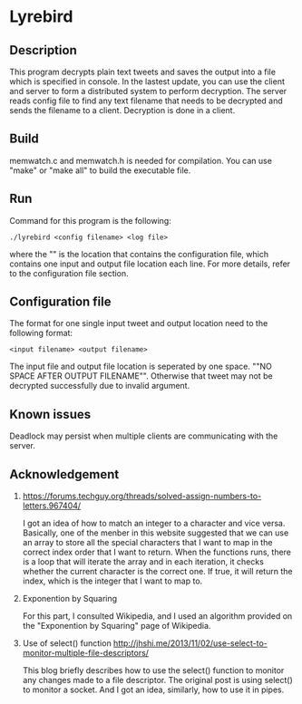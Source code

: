 # Lyrebird

## Description
This program decrypts plain text tweets and saves the output into a file which is specified in console. In the lastest update, you can use the client and server to form a distributed system to perform decryption. The server reads config file to find any text filename that needs to be decrypted and sends the filename to a client. Decryption is done in a client.


## Build
memwatch.c and memwatch.h is needed for compilation. You can use "make" or "make all"  to build the executable file.


## Run
Command for this program is the following:

    ./lyrebird <config filename> <log file>

where the "<config filename>" is the location that contains the configuration file, which contains one input and output file location each line. For more details, refer to the configuration file section.


## Configuration file
The format for one single input tweet and output location need to the following format:

	<input filename> <output filename>

The input file and output file location is seperated by one space. ""NO SPACE AFTER OUTPUT FILENAME"". Otherwise that tweet may not be decrypted successfully due to invalid argument.

	
## Known issues
	
Deadlock may persist when multiple clients are communicating with the server.

## Acknowledgement

1. https://forums.techguy.org/threads/solved-assign-numbers-to-letters.967404/

	I got an idea of how to match an integer to a character and vice versa. Basically, one of the menber in this website suggested that we can use an array to store all the special characters that I want to map in the correct index order that I want to return. When the functions runs, there is a loop that will iterate the array and in each iteration, it checks whether the current character is the correct one. If true, it will return the index, which is the integer that I want to map to.


2. Exponention by Squaring

	For this part, I consulted Wikipedia, and I used an algorithm provided on the "Exponention by Squaring" page of Wikipedia.

3. Use of select() function
	http://jhshi.me/2013/11/02/use-select-to-monitor-multiple-file-descriptors/
	
	This blog briefly describes how to use the select() function to monitor any changes made to a file descriptor. The original post is using select() to monitor a socket. And I got an idea, similarly, how to use it in pipes.
